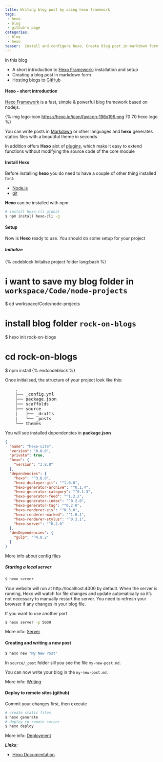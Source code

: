 ```yaml
---
title: Writing blog post by using hexo framework 
tags:
 - hexo
 - blog
 - github's page
categories:
 - blog
 - hexo
teaser:  Install and configure hexo. Create blog post in markdown form and Host it to github
---
```

In this blog

* A short introduction to [Hexo Framework](https://hexo.io): installation and setup
* Creating a blog post in markdown form
* Hosting blogs to [GitHub](https://github.com)

#### Hexo - short introduction

[Hexo Framework](https://hexo.io) is a fast, simple & powerful blog framework based on nodejs.

{% img logo-icon https://hexo.io/icon/favicon-196x196.png 70 70 hexo logo %}

You can write posts in [Markdown](https://daringfireball.net/projects/markdown/) or other languages and **hexo** generates statics files with a beautiful theme in seconds

In addition offers **Hexo** alot of [plugins](https://hexo.io/plugins/), which make it easy to extend functions without modifying the source code of the core module

#### <i class="far fa-save"></i>  Install Hexo

Before installing **hexo** you do need to have a couple of other thing installed first:

* [Node.js](https://nodejs.org/en/)
* [git](https://git-scm.com/book/de/v1/Los-geht%E2%80%99s-Git-installieren)

**Hexo** can be installed with npm

``` bash
# install hexo-cli global
$ npm install hexo-cli -g
```

#### <i class="fas fa-wrench"></i>  Setup

Now is **Hexo** ready to use. You should do some setup for your project

##### Initialize

{% codeblock Initalise project folder lang:bash %}
# i want to save my blog folder in `workspace/Code/node-projects`
$ cd workspace/Code/node-projects
# install blog folder `rock-on-blogs`
$ hexo init rock-on-blogs
# cd rock-on-blogs
$ npm install
{% endcodeblock %}

Once initialised, the structure of your project look like this:

<pre>
	.
	├── _config.yml
	├── package.json
	├── scaffolds
	├── source
	|	├── _drafts
	|	└── _posts
	└── themes
</pre>


You will see installed dependencies in **package.json**

```json
{
  "name": "hexo-site",
  "version": "0.0.0",
  "private": true,
  "hexo": {
    "version": "3.8.0"
  },
  "dependencies": {
    "hexo": "^3.8.0",
    "hexo-deployer-git": "^1.0.0",
    "hexo-generator-archive": "^0.1.4",
    "hexo-generator-category": "^0.1.3",
    "hexo-generator-feed": "^1.2.2",
    "hexo-generator-index": "^0.2.0",
    "hexo-generator-tag": "^0.2.0",
    "hexo-renderer-ejs": "^0.3.0",
    "hexo-renderer-marked": "^1.0.1",
    "hexo-renderer-stylus": "^0.3.1",
    "hexo-server": "^0.2.0"
  },
  "devDependencies": {
    "gulp": "^4.0.2"
  }
}
```
More info about [config files](https://hexo.io/docs/setup)

##### Starting a local server

``` bash
$ hexo server
```

Your website will run at http://localhost:4000 by default. When the server is running, Hexo will watch for file changes and update automatically so it’s not necessary to manually restart the server. You need to refresh your browser if any changes in your blog file.

If you want to use another port

``` bash
$ hexo server -p 5000
```

More info: [Server](https://hexo.io/docs/server.html)

#### Creating and writing a new post

``` bash
$ hexo new "My New Post"
```
In `source/_post` folder sill you see the file `my-new-post.md`.

You can now write your blog in the `my-new-post.md`.

More info: [Writing](https://hexo.io/docs/writing.html)

#### Deploy to remote sites (github)

Commit your changes first, then execute

``` bash
# create static files
$ hexo generate
# deploy to remote server
$ hexo deploy
```

More info: [Deployment](https://hexo.io/docs/deployment.html)

***Links:***
* [Hexo Documentation](https://hexo.io/docs/)